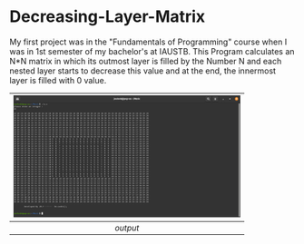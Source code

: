 # Decreasing-Layer-Matrix

My first project was in the "Fundamentals of Programming" course when I was in 1st semester of my bachelor's at IAUSTB. This Program calculates an N*N matrix in which its outmost layer is filled by the Number N and each nested layer starts to decrease this value and at the end, the innermost layer is filled with 0 value.

| <img src="01.png" alt="Main Menu" width="400"/> | 
|:--:| 
| *output* |
